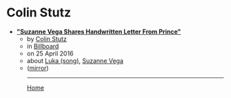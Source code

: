 # Colin Stutz

 - [**"Suzanne Vega Shares Handwritten Letter From Prince"**](https://www.billboard.com/articles/news/7341897/suzanne-vega-prince-handwritten-letter-luka)<ul><li>by [Colin Stutz](../../authors/colin-stutz/index.md)</li><li>in [Billboard](https://www.billboard.com/)</li><li>on 25 April 2016</li><li>about [Luka (song)](../../topics/song/luka/index.md), [Suzanne Vega](../../topics/suzanne-vega/index.md)</li><li>([mirror](https://web.archive.org/web/*/https://www.billboard.com/articles/news/7341897/suzanne-vega-prince-handwritten-letter-luka))</li><ul>

----

[Home](../index.md)
